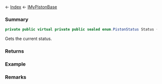 ← [Index](Api-Index) ← [IMyPistonBase](Sandbox.ModAPI.Ingame.IMyPistonBase)

### Summary

```csharp
private public virtual private public sealed enum.PistonStatus Status { ; }
```

Gets the current status.

### Returns

### Example

### Remarks


